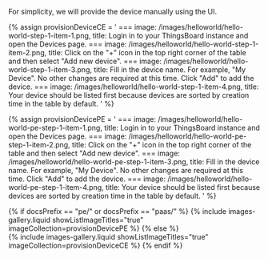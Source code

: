 For simplicity, we will provide the device manually using the UI.

{% assign provisionDeviceCE = '
    ===
        image: /images/helloworld/hello-world-step-1-item-1.png,
        title: Login in to your ThingsBoard instance and open the Devices page.
    ===
        image: /images/helloworld/hello-world-step-1-item-2.png,
        title: Click on the "+" icon in the top right corner of the table and then select "Add new device".
    ===
        image: /images/helloworld/hello-world-step-1-item-3.png,
        title: Fill in the device name. For example, "My Device". No other changes are required at this time. Click "Add" to add the device.
    ===
        image: /images/helloworld/hello-world-step-1-item-4.png,
        title: Your device should be listed first because devices are sorted by creation time in the table by default.
    '
%}

{% assign provisionDevicePE = '
    ===
        image: /images/helloworld/hello-world-pe-step-1-item-1.png,
        title: Login in to your ThingsBoard instance and open the Devices page.
    ===
        image: /images/helloworld/hello-world-pe-step-1-item-2.png,
        title: Click on the "+" icon in the top right corner of the table and then select "Add new device".
    ===
        image: /images/helloworld/hello-world-pe-step-1-item-3.png,
        title: Fill in the device name. For example, "My Device". No other changes are required at this time. Click "Add" to add the device.
    ===
        image: /images/helloworld/hello-world-pe-step-1-item-4.png,
        title: Your device should be listed first because devices are sorted by creation time in the table by default.
    '
%}

{% if docsPrefix == "pe/" or docsPrefix == "paas/" %}
    {% include images-gallery.liquid showListImageTitles="true" imageCollection=provisionDevicePE %}
{% else %}  
    {% include images-gallery.liquid showListImageTitles="true" imageCollection=provisionDeviceCE %}
{% endif %} 